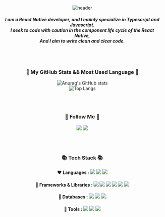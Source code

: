 <div align="center">
  
![header](https://capsule-render.vercel.app/api?type=venom&color=0:EEFF00,100:FF6F61&height=150&section=header&text=Hi!%20I'm%20Hayoon&fontSize=90)
<h5>I am a React Native developer, and I mainly specialize in Typescript and Javascript.<br/>I seek to code with caution in the component life cycle of the React Native,<br/>And I aim to write clean and clear code.</h5>
<br/>
<br/>
<h3>👀 My GitHub Stats && Most Used Language 👀</h3>

![Anurag's GitHub stats](https://github-readme-stats.vercel.app/api?username=Truth-Jeon&show_icons=true&theme=radical)
<br/>
![Top Langs](https://github-readme-stats.vercel.app/api/top-langs/?username=Truth-Jeon&layout=donut)

<br/>
<br/>
<h3>🚀 Follow Me 🚀</h3>
<a href="https://jjjj0601.tistory.com/" target="_blank"><img src="https://img.shields.io/badge/Tistory-FB413A?style=for-the-badge&logo=tistory&logoColor=white"/></a>
<a href="https://www.notion.so/2b230a1bea8748fab04d2cbcb480c7a4" target="_blank"><img src="https://img.shields.io/badge/Notion-black?style=for-the-badge&logo=notion&logoColor=white"/></a>


<br/>
<br/>
<br/>
<br/>
<h3>📚 Tech Stack 📚</h3>
<h4>❤️ Languages : 
<img src="https://img.shields.io/badge/TypeScript-3178C6?style=for-the-badge&logo=typescript&logoColor=white"/>
<img src="https://img.shields.io/badge/JavaScript-F7DF1E?style=for-the-badge&logo=javascript&logoColor=white"/>
<img src="https://img.shields.io/badge/Java-99CC33?style=for-the-badge&logo=java&logoColor=white"/>
</h4>
<h4>🧡 Frameworks & Libraries : 
<img src="https://img.shields.io/badge/ReactNative-212121?style=for-the-badge&logo=react&logoColor=61DAFB"/>
<img src="https://img.shields.io/badge/React-61DAFB?style=for-the-badge&logo=react&logoColor=white"/>
<img src="https://img.shields.io/badge/Redux-764ABC?style=for-the-badge&logo=redux&logoColor=white"/>
<img src="https://img.shields.io/badge/NextJS-F7DF1E?style=for-the-badge&logo=Next.js&logoColor=white"/>
<img src="https://img.shields.io/badge/Android-34A853?style=for-the-badge&logo=android&logoColor=white"/>
<img src="https://img.shields.io/badge/Spring-6DB33F?style=for-the-badge&logo=spring&logoColor=white"/>
</h4>
<h4>💛 Databases : 
<img src="https://img.shields.io/badge/MySQL-4479A1?style=for-the-badge&logo=mysql&logoColor=white"/>
<img src="https://img.shields.io/badge/MSSQL-880000?style=for-the-badge&logo=mssql&logoColor=white"/>
<img src="https://img.shields.io/badge/MongoDB-47A248?style=for-the-badge&logo=mongodb&logoColor=white"/>
</h4>
<h4>💚 Tools : 
<img src="https://img.shields.io/badge/VSCODE-007ACC?style=for-the-badge&logo=visualstudiocode&logoColor=white"/>
<img src="https://img.shields.io/badge/AndroidStudio-3DDC84?style=for-the-badge&logo=androidstudio&logoColor=white"/>
<img src="https://img.shields.io/badge/Eclipse-2C2255?style=for-the-badge&logo=eclipseide&logoColor=white"/>
</h4>
</div>
